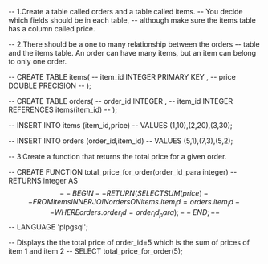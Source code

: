-- 1.Create a table called orders and a table called items. 
-- You decide which fields should be in each table,
-- although make sure the items table has a column called price.

-- 2.There should be a one to many relationship between the orders 
-- table and the items table. An order can have many items, but an item can belong to only one order.

-- CREATE TABLE items(
--     item_id INTEGER PRIMARY KEY ,
--     price DOUBLE PRECISION
-- );

-- CREATE TABLE orders(
--     order_id INTEGER ,
--     item_id INTEGER REFERENCES items(item_id)
-- );

-- INSERT INTO items (item_id,price)
-- VALUES (1,10),(2,20),(3,30);

-- INSERT INTO orders (order_id,item_id)
-- VALUES (5,1),(7,3),(5,2);

-- 3.Create a function that returns the total price for a given order.

-- CREATE FUNCTION total_price_for_order(order_id_para integer) 
-- RETURNS integer AS $$
-- BEGIN
--  	RETURN (SELECT SUM(price)
-- 	FROM items INNER JOIN orders ON items.item_id=orders.item_id
-- 	WHERE orders.order_id=order_id_para);
-- END;
-- $$
-- LANGUAGE 'plpgsql';

-- Displays the the total price of order_id=5 which is the sum of prices of item 1 and item 2
-- SELECT total_price_for_order(5);